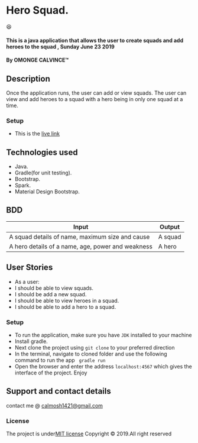 # Hero Squad.
:satisfied:
#### This is a java application that allows the user to create squads and add heroes to the squad , Sunday June 23 2019
#### By **OMONGE CALVINCE**&trade;
## Description
Once the application runs, the user can add or view squads. The user can view and add heroes to a squad with a hero
being in only one squad at a time.

### Setup
* This is the [live link]( https://squad-heroku.herokuapp.com/ )



## Technologies used
* Java.
* Gradle(for unit testing).
* Bootstrap.
* Spark.
* Material Design Bootstrap.

## BDD
| Input                                              | Output                      |
|----------------------------------------------------|-----------------------------|
| A squad details of name, maximum size and cause    | A squad                     |
|  A hero details of a name, age, power and weakness | A hero                      |

## User Stories
* As a user:
* I should be able to view squads.
* I should be add a new squad.
* I should be able to view heroes in a squad.
* I should be able to add a hero to a squad.

### Setup
* To run the application, make sure you have `JDK` installed to your machine
* Install gradle.
* Next clone the project using `git clone` to your preferred direction
* In the terminal, navigate to cloned folder and use the following command to run the app ` gradle run`
* Open the browser and enter the address `localhost:4567` which gives the interface of the project. Enjoy

## Support and contact details
contact me @ calmosh1421@gmail.com

### License
The project is under[MIT license](https://github.com/calvince/Heroku-Squad/blob/master/LICENSE)
Copyright &copy; 2019.All right reserved